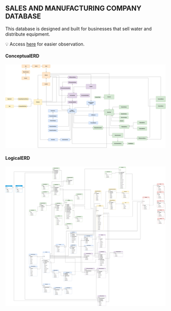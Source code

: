 ## SALES AND MANUFACTURING COMPANY DATABASE
This database is designed and built for businesses that sell water and distribute equipment.

💡 Access [here](https://drive.google.com/file/d/1wp4R3N5qTrHg2OWD5v-G-UnCnB0AH5kO/view?usp=sharing) for easier observation.
#### ConceptualERD
![iamge](images/ConceptualERD.png)

#### LogicalERD
![image](images/LogicalERD.png)